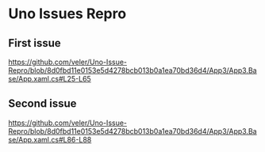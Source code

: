 # Uno Issues Repro

## First issue

https://github.com/veler/Uno-Issue-Repro/blob/8d0fbd11e0153e5d4278bcb013b0a1ea70bd36d4/App3/App3.Base/App.xaml.cs#L25-L65

## Second issue

https://github.com/veler/Uno-Issue-Repro/blob/8d0fbd11e0153e5d4278bcb013b0a1ea70bd36d4/App3/App3.Base/App.xaml.cs#L86-L88
